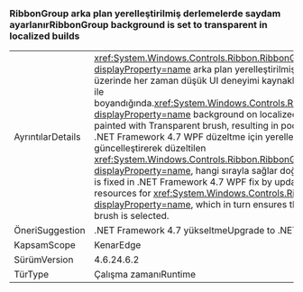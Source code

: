 ### <a name="ribbongroup-background-is-set-to-transparent-in-localized-builds"></a><span data-ttu-id="061ac-101">RibbonGroup arka plan yerelleştirilmiş derlemelerde saydam ayarlanır</span><span class="sxs-lookup"><span data-stu-id="061ac-101">RibbonGroup background is set to transparent in localized builds</span></span>

|   |   |
|---|---|
|<span data-ttu-id="061ac-102">Ayrıntılar</span><span class="sxs-lookup"><span data-stu-id="061ac-102">Details</span></span>|<span data-ttu-id="061ac-103"><xref:System.Windows.Controls.Ribbon.RibbonGroup?displayProperty=name> arka plan yerelleştirilmiş derlemeleri üzerinde her zaman düşük UI deneyimi kaynaklanan saydam fırça ile boyandığında.</span><span class="sxs-lookup"><span data-stu-id="061ac-103"><xref:System.Windows.Controls.Ribbon.RibbonGroup?displayProperty=name> background on localized builds was always painted with Transparent brush, resulting in poor UI experience.</span></span> <span data-ttu-id="061ac-104">Bu .NET Framework 4.7 WPF düzeltme için yerelleştirilen kaynaklar güncelleştirerek düzeltilen <xref:System.Windows.Controls.Ribbon.RibbonGroup?displayProperty=name>, hangi sırayla sağlar doğru fırça seçilir.</span><span class="sxs-lookup"><span data-stu-id="061ac-104">This is fixed in .NET Framework 4.7 WPF fix by updating the localized resources for <xref:System.Windows.Controls.Ribbon.RibbonGroup?displayProperty=name>, which in turn ensures that the correct brush is selected.</span></span>|
|<span data-ttu-id="061ac-105">Öneri</span><span class="sxs-lookup"><span data-stu-id="061ac-105">Suggestion</span></span>|<span data-ttu-id="061ac-106">.NET Framework 4.7 yükseltme</span><span class="sxs-lookup"><span data-stu-id="061ac-106">Upgrade to .NET Framework 4.7</span></span>|
|<span data-ttu-id="061ac-107">Kapsam</span><span class="sxs-lookup"><span data-stu-id="061ac-107">Scope</span></span>|<span data-ttu-id="061ac-108">Kenar</span><span class="sxs-lookup"><span data-stu-id="061ac-108">Edge</span></span>|
|<span data-ttu-id="061ac-109">Sürüm</span><span class="sxs-lookup"><span data-stu-id="061ac-109">Version</span></span>|<span data-ttu-id="061ac-110">4.6.2</span><span class="sxs-lookup"><span data-stu-id="061ac-110">4.6.2</span></span>|
|<span data-ttu-id="061ac-111">Tür</span><span class="sxs-lookup"><span data-stu-id="061ac-111">Type</span></span>|<span data-ttu-id="061ac-112">Çalışma zamanı</span><span class="sxs-lookup"><span data-stu-id="061ac-112">Runtime</span></span>|

